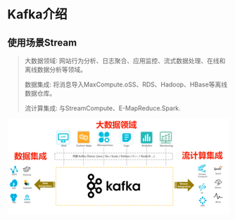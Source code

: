 # Kafka介绍


## 使用场景Stream

> 大数据领域∶ 网站行为分析、日志聚合、应用监控、流式数据处理、在线和离线数据分析等领域。
>
> 数据集成: 将消息导入MaxCompute.oSS、RDS、Hadoop、HBase等离线数据仓库。
>
> 流计算集成: 与StreamCompute、E-MapReduce.Spark.

![image.png](./assets/image.png)
